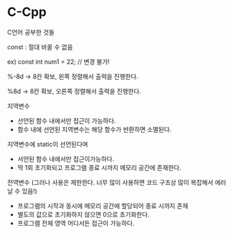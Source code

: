 # C-Cpp
C언어 공부한 것들 


const : 절대 바꿀 수 없음


ex) const int num1 = 22; // 변경 불가!

%-8d -> 8칸 확보, 왼쪽 정렬해서 출력을 진행한다.


%8d  -> 8칸 확보, 오른쪽 정렬해서 출력을 진행한다.


지역변수
- 선언된 함수 내에서만 접근이 가능하다.
- 함수 내에 선언된 지역변수는 해당 함수가 반환하면 소멸된다.

지역변수에 static이 선언된다며
- 서언된 함수 내에서만 접근이가능하다.
- 딱 1회 초기화되고 프로그램 종료 시까지 메모리 공간에 존재한다.

전역변수 (그러나 사용은 제한한다. 너무 많이 사용하면 코드 구조상 많이 복잡해서 에러 날 수 있음!)
- 프로그램의 시작과 동시에 메모리 공간에 할당되어 종료 시까지 존재
- 별도의 값으로 초기화하지 않으면 0으로 초기화한다.
- 프로그램 전체 영역 어디서든 접근이 가능하다.
